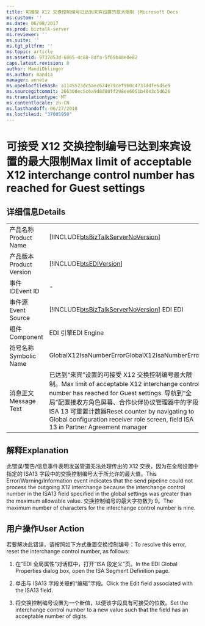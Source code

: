 ```yaml
---
title: 可接受 X12 交换控制编号已达到来宾设置的最大限制 |Microsoft Docs
ms.custom: ''
ms.date: 06/08/2017
ms.prod: biztalk-server
ms.reviewer: ''
ms.suite: ''
ms.tgt_pltfrm: ''
ms.topic: article
ms.assetid: 9737053d-6065-4c88-8dfa-5f69b48e0e82
caps.latest.revision: 8
author: MandiOhlinger
ms.author: mandia
manager: anneta
ms.openlocfilehash: a1145573dc5aec674e79cef960c4737ddfe6d5e9
ms.sourcegitcommit: 266308ec5c6a9d8d80ff298ee6051b4843c5d626
ms.translationtype: MT
ms.contentlocale: zh-CN
ms.lasthandoff: 06/27/2018
ms.locfileid: "37005950"
---
```

# <a name="max-limit-of-acceptable-x12-interchange-control-number-has-reached-for-guest-settings"></a><span data-ttu-id="46936-102">可接受 X12 交换控制编号已达到来宾设置的最大限制</span><span class="sxs-lookup"><span data-stu-id="46936-102">Max limit of acceptable X12 interchange control number has reached for Guest settings</span></span>
## <a name="details"></a><span data-ttu-id="46936-103">详细信息</span><span class="sxs-lookup"><span data-stu-id="46936-103">Details</span></span>  
  
|                 |                                                                                                                                                                                                            |
|-----------------|------------------------------------------------------------------------------------------------------------------------------------------------------------------------------------------------------------|
|  <span data-ttu-id="46936-104">产品名称</span><span class="sxs-lookup"><span data-stu-id="46936-104">Product Name</span></span>   |                                                             [!INCLUDE[btsBizTalkServerNoVersion](../includes/btsbiztalkservernoversion-md.md)]                                                             |
| <span data-ttu-id="46936-105">产品版本</span><span class="sxs-lookup"><span data-stu-id="46936-105">Product Version</span></span> |                                                                         [!INCLUDE[btsEDIVersion](../includes/btsediversion-md.md)]                                                                         |
|    <span data-ttu-id="46936-106">事件 ID</span><span class="sxs-lookup"><span data-stu-id="46936-106">Event ID</span></span>     |                                                                                                     -                                                                                                      |
|  <span data-ttu-id="46936-107">事件源</span><span class="sxs-lookup"><span data-stu-id="46936-107">Event Source</span></span>   |                                                           [!INCLUDE[btsBizTalkServerNoVersion](../includes/btsbiztalkservernoversion-md.md)]<span data-ttu-id="46936-108"> EDI</span><span class="sxs-lookup"><span data-stu-id="46936-108"> EDI</span></span>                                                           |
|    <span data-ttu-id="46936-109">组件</span><span class="sxs-lookup"><span data-stu-id="46936-109">Component</span></span>    |                                                                                                 <span data-ttu-id="46936-110">EDI 引擎</span><span class="sxs-lookup"><span data-stu-id="46936-110">EDI Engine</span></span>                                                                                                 |
|  <span data-ttu-id="46936-111">符号名称</span><span class="sxs-lookup"><span data-stu-id="46936-111">Symbolic Name</span></span>  |                                                                                          <span data-ttu-id="46936-112">GlobalX12IsaNumberError</span><span class="sxs-lookup"><span data-stu-id="46936-112">GlobalX12IsaNumberError</span></span>                                                                                           |
|  <span data-ttu-id="46936-113">消息正文</span><span class="sxs-lookup"><span data-stu-id="46936-113">Message Text</span></span>   | <span data-ttu-id="46936-114">已达到“来宾”设置的可接受 X12 交换控制编号最大限制。</span><span class="sxs-lookup"><span data-stu-id="46936-114">Max limit of acceptable X12 interchange control number has reached for Guest settings.</span></span> <span data-ttu-id="46936-115">导航到“全局”配置接收方角色屏幕、合作伙伴协议管理器中的字段 ISA 13 可重置计数器</span><span class="sxs-lookup"><span data-stu-id="46936-115">Reset counter by navigating to Global configuration receiver role screen, field ISA 13 in Partner Agreement manager</span></span> |
  
## <a name="explanation"></a><span data-ttu-id="46936-116">解释</span><span class="sxs-lookup"><span data-stu-id="46936-116">Explanation</span></span>  
 <span data-ttu-id="46936-117">此错误/警告/信息事件表明发送管道无法处理传出的 X12 交换，因为在全局设置中指定的 ISA13 字段中的交换控制编号大于所允许的最大值。</span><span class="sxs-lookup"><span data-stu-id="46936-117">This Error/Warning/Information event indicates that the send pipeline could not process the outgoing X12 interchange because the interchange control number in the ISA13 field specified in the global settings was greater than the maximum allowable value.</span></span> <span data-ttu-id="46936-118">交换控制编号的最大字符数为 9。</span><span class="sxs-lookup"><span data-stu-id="46936-118">The maximum number of characters for the interchange control number is nine.</span></span>  
  
## <a name="user-action"></a><span data-ttu-id="46936-119">用户操作</span><span class="sxs-lookup"><span data-stu-id="46936-119">User Action</span></span>  
 <span data-ttu-id="46936-120">若要解决此错误，请按照如下方式重置交换控制编号：</span><span class="sxs-lookup"><span data-stu-id="46936-120">To resolve this error, reset the interchange control number, as follows:</span></span>  
  
1.  <span data-ttu-id="46936-121">在“EDI 全局属性”对话框中，打开“ISA 段定义”页。</span><span class="sxs-lookup"><span data-stu-id="46936-121">In the EDI Global Properties dialog box, open the ISA Segment Definition page.</span></span>  
  
2.  <span data-ttu-id="46936-122">单击与 ISA13 字段关联的“编辑”字段。</span><span class="sxs-lookup"><span data-stu-id="46936-122">Click the Edit field associated with the ISA13 field.</span></span>  
  
3.  <span data-ttu-id="46936-123">将交换控制编号设置为一个新值，以便该字段具有可接受的位数。</span><span class="sxs-lookup"><span data-stu-id="46936-123">Set the interchange control number to a new value such that the field has an acceptable number of digits.</span></span>